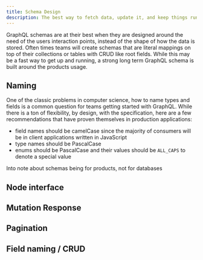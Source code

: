 ```yaml
---
title: Schema Design
description: The best way to fetch data, update it, and keep things running for a long time
---
```


GraphQL schemas are at their best when they are designed around the need of the users interaction points, instead of the shape of how the data is stored. Often times teams will create schemas that are literal mappings on top of their collections or tables with CRUD like root fields. While this may be a fast way to get up and running, a strong long term GraphQL schema is built around the products usage.

## Naming

One of the classic problems in computer science, how to name types and fields is a common question for teams getting started with GraphQL. While there is a ton of flexibility, by design, with the specification, here are a few recommendations that have proven themselves in production applications:

- field names should be camelCase since the majority of consumers will be in client applications written in JavaScript
- type names should be PascalCase
- enums should be PascalCase and their values should be `ALL_CAPS` to denote a special value


Into note about schemas being for products, not for databases

## Node interface

## Mutation Response

## Pagination

## Field naming / CRUD

